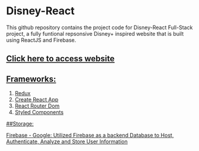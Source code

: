 # Disney-React

This github repository contains the project code for Disney-React Full-Stack project, a fully funtional repsonsive Disney+ inspired website that is built using ReactJS and Firebase.

## <a href="https://disney-react-952fa.web.app/" target="_blank"><u>Click here to access website<u></a>
  
## Frameworks:
	
1. Redux
2. Create React App
3. React Router Dom
4. Styled Components
  
##Storage:

Firebase - Google: Utilized Firebase as a backend Database to Host, Authenticate, Analyze and Store User Information

 
